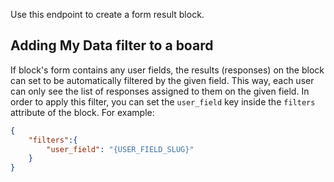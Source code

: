 
Use this endpoint to create a form result block.

## Adding My Data filter to a board

If block's form contains any user fields, the results (responses) on the block can set to be automatically filtered by the given field. This way, each user can only see the list of responses assigned to them on the given field. In order to apply this filter, you can set the `user_field` key inside the `filters` attribute of the block. For example:

``` JSON
{
    "filters":{
        "user_field": "{USER_FIELD_SLUG}"
    }
}
```
